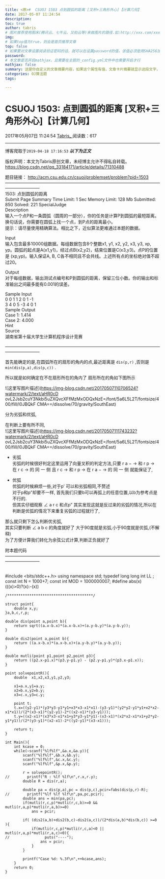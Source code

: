 ```yaml
---
title: <原>#  CSUOJ 1503 点到圆弧的距离 [叉积+三角形外心]【计算几何】
date: 2017-05-07 11:24:54
description:
toc: true
author: tabris
# 图片推荐使用图床(腾讯云、七牛云、又拍云等)来做图片的路径.如:http://xxx.com/xxx.jpg
img: 
# 如果top值为true，则会是首页推荐文章
top: false
# 如果要对文章设置阅读验证密码的话，就可以在设置password的值，该值必须是用SHA256加密后的密码，防止被他人识破
password: 
# 本文章是否开启mathjax，且需要在主题的_config.yml文件中也需要开启才行
mathjax: false
summary: 这是你自定义的文章摘要内容，如果这个属性有值，文章卡片摘要就显示这段文字，否则程序会自动截取文章的部分内容作为摘要
categories: OJ算法题
tags:

---
```





#  CSUOJ 1503: 点到圆弧的距离 [叉积+三角形外心]【计算几何】

2017年05月07日 11:24:54  [ Tabris_ ](https://me.csdn.net/qq_33184171) 阅读数：617

---
 博客爬取于`2019-04-18 17:16:53`
***以下为正文***

版权声明：本文为Tabris原创文章，未经博主允许不得私自转载。
https://blog.csdn.net/qq_33184171/article/details/71310488

题目链接： [ http://acm.csu.edu.cn/csuoj/problemset/problem?pid=1503
](http://acm.csu.edu.cn/csuoj/problemset/problem?pid=1503)  
————————————————————————————————————————————  
1503: 点到圆弧的距离  
Submit Page Summary Time Limit: 1 Sec Memory Limit: 128 Mb Submitted: 850
Solved: 221 SpecialJudge  
Description  
输入一个点P和一条圆弧（圆周的一部分），你的任务是计算P到圆弧的最短距离。换句话说，你需要在圆弧上找一个点，到P点的距离最小。  
提示：请尽量使用精确算法。相比之下，近似算法更难通过本题的数据。

Input  
输入包含最多10000组数据。每组数据包含8个整数x1, y1, x2, y2, x3, y3, xp,
yp。圆弧的起点是A(x1,y1)，经过点B(x2,y2)，结束位置是C(x3,y3)。点P的位置是 (xp,yp)。输入保证A, B,
C各不相同且不会共线。上述所有点的坐标绝对值不超过20。

Output  
对于每组数据，输出测试点编号和P到圆弧的距离，保留三位小数。你的输出和标准输出之间最多能有0.001的误差。

Sample Input  
0 0 1 1 2 0 1 -1  
3 4 0 5 -3 4 0 1  
Sample Output  
Case 1: 1.414  
Case 2: 4.000  
Hint  
Source  
湖南省第十届大学生计算机程序设计竞赛

————————————————————————————————————————————

首先能确定的是,在圆弧所在的扇形的角内的点,最近距离是 ` dis(p,r) ` ,否则是 ` min(dis(p,a),dis(p,c)) ` .

所以就是如何确定在不在扇形所在的角内了 扇形所在的角如下图所示

![这里写图片描述](https://img-blog.csdn.net/20170507110706524?watermark/2/text/aHR0cD
ovL2Jsb2cuY3Nkbi5uZXQvcXFfMzMxODQxNzE=/font/5a6L5L2T/fontsize/400/fill/I0JBQkF
CMA==/dissolve/70/gravity/SouthEast)

分为劣弧和优弧,

在判断上要有所不同,  
![这里写图片描述](https://img-blog.csdn.net/20170507111743232?watermark/2/text/aHR0cD
ovL2Jsb2cuY3Nkbi5uZXQvcXFfMzMxODQxNzE=/font/5a6L5L2T/fontsize/400/fill/I0JBQkF
CMA==/dissolve/70/gravity/SouthEast)

  * 劣弧   
劣弧的时候很好判定这里运用了向量叉积的判定方法,只要  r  a  −  →  和  r  p  →  在  r  c  →  的  同  一  侧  且
r  c  →  和  r  p  →  在  r  a  −  →  的  同  一  侧  就能保证了,

  * 优弧   
优弧的时候麻烦一些,对于p’ 可以和劣弧相同,不赘述  
对于p和p”却要不一样, 首先我们只要b可以再弧上的任意位置,以b为参考点是不行的.  
但其实仔细观察  ∠  a  r  c  和点p” 其实发现这就是反过来的劣弧的情况,所以在判断是优弧的情况下来重复劣弧的过程就行了,

那么就只剩下怎么判断优劣弧,  
其实只要判断  ∠  a  b  c  的角度就好了 大于90度就是劣弧,小于90度就是优弧,(不解释)  
为了方便计算我们转化为余弦公式计算,判断正负就好了

附本题代码  
————————————————————————————————————————————


​    
    #include <bits/stdc++.h>
    using namespace std;
    typedef long long int LL ;
    const int N = 1000+7;
    const int MOD = 1000000007;
    #define abs(x)  (((x)>0)?(x):-(x))
    
    /***************************************/
    
    struct point{
        double x,y;
    }a,b,c,r,p;
    
    double dis(point a,point b){
        return sqrt((a.x-b.x)*(a.x-b.x)+(a.y-b.y)*(a.y-b.y));
    }
    
    double dis2(point a,point b){
        return ((a.x-b.x)*(a.x-b.x)+(a.y-b.y)*(a.y-b.y));
    }
    
    double mutli(point p1,point p2,point p3){
        return ((p2.x-p1.x)*(p3.y-p1.y) - (p2.y-p1.y)*(p3.x-p1.x));
    }
    
    point solvepointR(){
        double  x1,x2,x3,y1,y2,y3;
    
        x1=a.x,y1=a.y;
        x2=b.x,y2=b.y;
        x3=c.x,y3=c.y;
    
        point t;
        t.x=((y2-y1)*(y3*y3-y1*y1+x3*x3-x1*x1)-(y3-y1)*(y2*y2-y1*y1+x2*x2-x1*x1))/(2*(x3-x1)*(y2-y1)-2*((x2-x1)*(y3-y1)));
        t.y=((x2-x1)*(x3*x3-x1*x1+y3*y3-y1*y1)-(x3-x1)*(x2*x2-x1*x1+y2*y2-y1*y1))/(2*(y3-y1)*(x2-x1)-2*((y2-y1)*(x3-x1)));
    
        return t;
    }
    
    int Main(){
        int kcase = 0;
        while(~scanf("%lf%lf",&a.x,&a.y)){
            scanf("%lf%lf",&b.x,&b.y);
            scanf("%lf%lf",&c.x,&c.y);
            scanf("%lf%lf",&p.x,&p.y);
    
            r = solvepointR();
    //        printf("R : %lf %lf\n",r.x,r.y);
            double R = dis(r,a);
    
            double pa = dis(p,a),pc = dis(p,c),pcir=fabs(dis(p,r)-R);
    //        printf("%lf %lf %lf\n",pa,pc,pcir);
            double ans = min(pa,pc);
            if(mutli(r,c,p)*mutli(r,c,b)>=0 && mutli(r,a,p)*mutli(r,a,b)>=0)
                ans = pcir;
    
            if( (dis2(a,b)+dis2(b,c)-dis2(a,c))/(2*dis(a,b)*dis(b,c)) >=0 ){
                if(mutli(r,c,p)*mutli(r,c,a)<0 || mutli(r,a,p)*mutli(r,a,c)<0){
    //                puts("----");
                    ans = pcir;
                }
            }
    
            printf("Case %d: %.3f\n",++kcase,ans);
        }
        return 0;
    }


